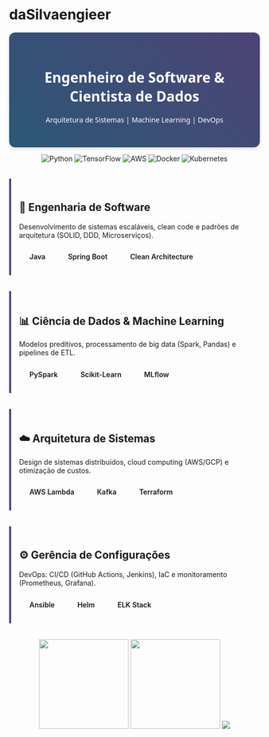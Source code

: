 # daSilvaengieer

<div align="center">

<!-- Banner com gradiente profissional -->
<style>
  .banner {
    background: linear-gradient(45deg, #2b5876, #4e4376);
    padding: 2rem;
    border-radius: 12px;
    color: white;
    font-family: 'Segoe UI', sans-serif;
    box-shadow: 0 4px 6px rgba(0, 0, 0, 0.1);
  }
  .badge {
    display: inline-block;
    margin: 0.3rem;
    padding: 0.5rem 1rem;
    background: rgba(255, 255, 255, 0.1);
    border-radius: 50px;
    font-weight: 600;
  }
  .section {
    text-align: left;
    margin: 2rem 0;
    padding: 1rem;
    border-left: 4px solid #4e4376;
  }
</style>

<!-- Banner Principal -->
<div class="banner">
  <h1>Engenheiro de Software & Cientista de Dados</h1>
  <p>Arquitetura de Sistemas | Machine Learning | DevOps</p>
</div>

<!-- Badges de Habilidades -->
<p>
  <img src="https://img.shields.io/badge/Python-3776AB?style=for-the-badge&logo=python&logoColor=white" alt="Python">
  <img src="https://img.shields.io/badge/TensorFlow-FF6F00?style=for-the-badge&logo=tensorflow&logoColor=white" alt="TensorFlow">
  <img src="https://img.shields.io/badge/AWS-232F3E?style=for-the-badge&logo=amazon-aws&logoColor=white" alt="AWS">
  <img src="https://img.shields.io/badge/Docker-2496ED?style=for-the-badge&logo=docker&logoColor=white" alt="Docker">
  <img src="https://img.shields.io/badge/Kubernetes-326CE5?style=for-the-badge&logo=kubernetes&logoColor=white" alt="Kubernetes">
</p>

<!-- Seções Especializadas -->
<div class="section">
  <h2>🔧 Engenharia de Software</h2>
  <p>Desenvolvimento de sistemas escaláveis, clean code e padrões de arquitetura (SOLID, DDD, Microserviços).</p>
  <span class="badge">Java</span>
  <span class="badge">Spring Boot</span>
  <span class="badge">Clean Architecture</span>
</div>

<div class="section">
  <h2>📊 Ciência de Dados & Machine Learning</h2>
  <p>Modelos preditivos, processamento de big data (Spark, Pandas) e pipelines de ETL.</p>
  <span class="badge">PySpark</span>
  <span class="badge">Scikit-Learn</span>
  <span class="badge">MLflow</span>
</div>

<div class="section">
  <h2>☁️ Arquitetura de Sistemas</h2>
  <p>Design de sistemas distribuídos, cloud computing (AWS/GCP) e otimização de custos.</p>
  <span class="badge">AWS Lambda</span>
  <span class="badge">Kafka</span>
  <span class="badge">Terraform</span>
</div>

<div class="section">
  <h2>⚙️ Gerência de Configurações</h2>
  <p>DevOps: CI/CD (GitHub Actions, Jenkins), IaC e monitoramento (Prometheus, Grafana).</p>
  <span class="badge">Ansible</span>
  <span class="badge">Helm</span>
  <span class="badge">ELK Stack</span>
</div>

<!-- Estatísticas do GitHub -->
<img height="180em" src="https://github-readme-stats.vercel.app/api?username=daSilvaengineerR&show_icons=true&theme=dark&hide_border=true" />
<img height="180em" src="https://github-readme-stats.vercel.app/api/top-langs/?username=daSilvaengineer&layout=compact&theme=dark&hide_border=true" />

<!-- Snake Animation (opcional) -->
<img src="https://raw.githubusercontent.com/daSilvaengineer/daSilvaengineer/output/github-contribution-grid-snake.svg" />

</div>
